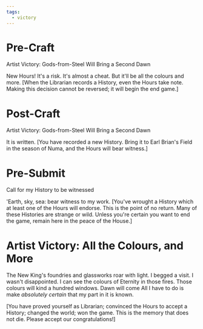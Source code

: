 ```yaml
---
tags:
  - victory
---
```


# Pre-Craft
Artist Victory: Gods-from-Steel Will Bring a Second Dawn

New Hours! It's a risk. It's almost a cheat. But it'll be all the colours and more. [When the Librarian records a History, even the Hours take note. Making this decision cannot be reversed; it will begin the end game.]

# Post-Craft
Artist Victory: Gods-from-Steel Will Bring a Second Dawn

It is written. [You have recorded a new History. Bring it to Earl Brian's Field in the season of Numa, and the Hours will bear witness.]

# Pre-Submit
Call for my History to be witnessed

'Earth, sky, sea: bear witness to my work. [You've wrought a History which at least one of the Hours will endorse. This is the point of no return. Many of these Histories are strange or wild. Unless you're certain you want to end the game, remain here in the peace of the House.]

# Artist Victory: All the Colours, and More
The New King's foundries and glassworks roar with light. I begged a visit. I wasn't disappointed. I can see the colours of Eternity in those fires. Those colours will kind a hundred windows. Dawn will come All I have to do is make _absolutely certain_ that my part in it is known. 

[You have proved yourself as Librarian; convinced the Hours to accept a History; changed the world; won the game. This is the memory that does not die. Please accept our congratulations!]